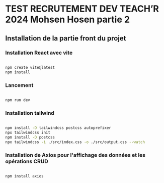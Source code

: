 # TEST RECRUTEMENT DEV TEACH’R 2024 Mohsen Hosen partie 2

## Installation de la partie front du projet


### Installation React avec vite

```bash

npm create vite@latest
npm install

```

### Lancement


```bash

npm run dev

```

### Installation tailwind

```bash

npm install -D tailwindcss postcss autoprefixer
npx tailwindcss init
npm install -D postcss
npx tailwindcss -i ./src/index.css -o ./src/output.css --watch 
```

### Installation de Axios pour l'affichage des données et les opérations CRUD 

```bash

npm install axios 

```



    